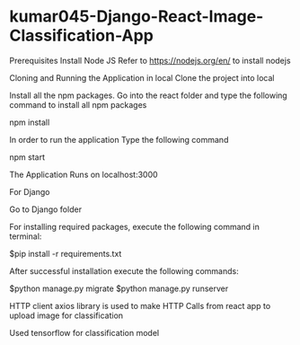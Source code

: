 # kumar045-Django-React-Image-Classification-App

Prerequisites
Install Node JS
Refer to https://nodejs.org/en/ to install nodejs

Cloning and Running the Application in local
Clone the project into local

Install all the npm packages. Go into the react folder and type the following command to install all npm packages

npm install

In order to run the application Type the following command

npm start

The Application Runs on localhost:3000

For Django

Go to Django folder

For installing required packages, execute the following command in terminal:

$pip install -r requirements.txt

After successful installation execute the following commands:

$python manage.py migrate
$python manage.py runserver

HTTP client
axios library is used to make HTTP Calls from react app to upload image for classification

Used tensorflow for classification model
